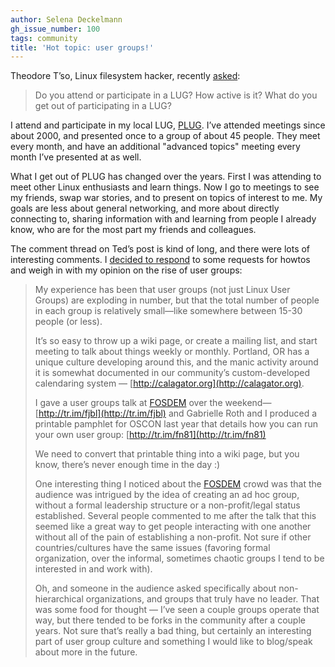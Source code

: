 ```yaml
---
author: Selena Deckelmann
gh_issue_number: 100
tags: community
title: 'Hot topic: user groups!'
---
```


Theodore T’so, Linux filesystem hacker, recently [asked](http://thunk.org/tytso/blog/2009/02/04/how-active-are-your-local-linux-users-groups/):

> Do you attend or participate in a LUG? How active is it? What do you get out of participating in a LUG?

I attend and participate in my local LUG, [PLUG](http://www.pdxlinux.org/). I’ve attended meetings since about 2000, and presented once to a group of about 45 people. They meet every month, and have an additional "advanced topics" meeting every month I’ve presented at as well.

What I get out of PLUG has changed over the years. First I was attending to meet other Linux enthusiasts and learn things. Now I go to meetings to see my friends, swap war stories, and to present on topics of interest to me. My goals are less about general networking, and more about directly connecting to, sharing information with and learning from people I already know, who are for the most part my friends and colleagues.

The comment thread on Ted’s post is kind of long, and there were lots of interesting comments. I [decided to respond](http://thunk.org/tytso/blog/2009/02/04/how-active-are-your-local-linux-users-groups/#comment-1751) to some requests for howtos and weigh in with my opinion on the rise of user groups:

> My experience has been that user groups (not just Linux User Groups) are exploding in number, but that the total number of people in each group is relatively small—​like somewhere between 15-30 people (or less).
>
> It’s so easy to throw up a wiki page, or create a mailing list, and start meeting to talk about things weekly or monthly. Portland, OR has a unique culture developing around this, and the manic activity around it is somewhat documented in our community’s custom-developed calendaring system — [http://calagator.org](http://calagator.org).
>
> I gave a user groups talk at [FOSDEM](https://www.fosdem.org) over the weekend—[http://tr.im/fjbl](http://tr.im/fjbl) and Gabrielle Roth and I produced a printable pamphlet for OSCON last year that details how you can run your own user group: [http://tr.im/fn81](http://tr.im/fn81)
>
> We need to convert that printable thing into a wiki page, but you know, there’s never enough time in the day :)
>
> One interesting thing I noticed about the [FOSDEM](https://www.fosdem.org) crowd was that the audience was intrigued by the idea of creating an ad hoc group, without a formal leadership structure or a non-profit/legal status established. Several people commented to me after the talk that this seemed like a great way to get people interacting with one another without all of the pain of establishing a non-profit. Not sure if other countries/cultures have the same issues (favoring formal organization, over the informal, sometimes chaotic groups I tend to be interested in and work with).
>
> Oh, and someone in the audience asked specifically about non-hierarchical organizations, and groups that truly have no leader. That was some food for thought — I’ve seen a couple groups operate that way, but there tended to be forks in the community after a couple years. Not sure that’s really a bad thing, but certainly an interesting part of user group culture and something I would like to blog/speak about more in the future.
